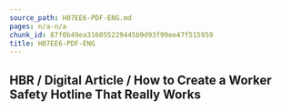 ```yaml
---
source_path: H07EE6-PDF-ENG.md
pages: n/a-n/a
chunk_id: 87f0b49ea316055229445b9d93f99ee47f515959
title: H07EE6-PDF-ENG
---
```

## HBR / Digital Article / How to Create a Worker Safety Hotline That Really Works
